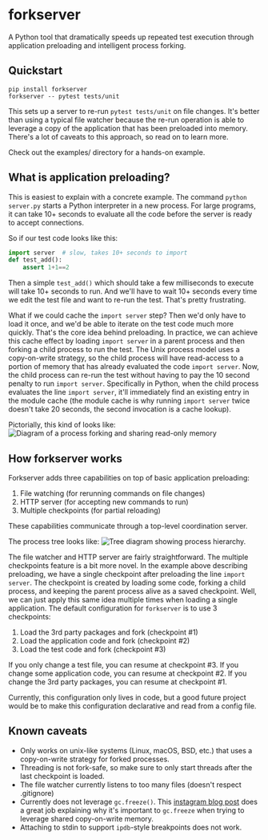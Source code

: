 # forkserver

A Python tool that dramatically speeds up repeated test execution through application preloading and intelligent process forking.

## Quickstart

```
pip install forkserver
forkserver -- pytest tests/unit
```

This sets up a server to re-run `pytest tests/unit` on file changes. It's better than using a typical file watcher because the re-run operation is able to leverage a copy of the application that has been preloaded into memory. There's a lot of caveats to this approach, so read on to learn more.

Check out the examples/ directory for a hands-on example.

## What is application preloading?

This is easiest to explain with a concrete example. The command `python server.py` starts a Python interpreter in a new process. For large programs, it can take 10+ seconds to evaluate all the code before the server is ready to accept connections.

So if our test code looks like this:

```py
import server  # slow, takes 10+ seconds to import
def test_add():
    assert 1+1==2
```

Then a simple `test_add()` which should take a few milliseconds to execute will take 10+ seconds to run. And we'll have to wait 10+ seconds every time we edit the test file and want to re-run the test. That's pretty frustrating.

What if we could cache the `import server` step? Then we'd only have to load it once, and we'd be able to iterate on the test code much more quickly. That's the core idea behind preloading. In practice, we can achieve this cache effect by loading `import server` in a parent process and then forking a child process to run the test. The Unix process model uses a copy-on-write strategy, so the child process will have read-access to a portion of memory that has already evaluated the code `import server`. Now, the child process can re-run the test without having to pay the 10 second penalty to run `import server`. Specifically in Python, when the child process evaluates the line `import server`, it'll immediately find an existing entry in the module cache (the module cache is why running `import server` twice doesn't take 20 seconds, the second invocation is a cache lookup).

Pictorially, this kind of looks like:
![Diagram of a process forking and sharing read-only memory](image.png)

## How forkserver works

Forkserver adds three capabilities on top of basic application preloading:

1. File watching (for rerunning commands on file changes)
2. HTTP server (for accepting new commands to run)
3. Multiple checkpoints (for partial reloading)

These capabilities communicate through a top-level coordination server.

The process tree looks like:
![Tree diagram showing process hierarchy.](image.png)

The file watcher and HTTP server are fairly straightforward. The multiple checkpoints feature is a bit more novel. In the example above describing preloading, we have a single checkpoint after preloading the line `import server`. The checkpoint is created by loading some code, forking a child process, and keeping the parent process alive as a saved checkpoint. Well, we can just apply this same idea multiple times when loading a single application. The default configuration for `forkserver` is to use 3 checkpoints:

1. Load the 3rd party packages and fork (checkpoint #1)
2. Load the application code and fork (checkpoint #2)
3. Load the test code and fork (checkpoint #3)

If you only change a test file, you can resume at checkpoint #3. If you change some application code, you can resume at checkpoint #2. If you change the 3rd party packages, you can resume at checkpoint #1.

Currently, this configuration only lives in code, but a good future project would be to make this configuration declarative and read from a config file.

## Known caveats

- Only works on unix-like systems (Linux, macOS, BSD, etc.) that uses a copy-on-write strategy for forked processes.
- Threading is not fork-safe, so make sure to only start threads after the last checkpoint is loaded.
- The file watcher currently listens to too many files (doesn't respect .gitignore)
- Currently does not leverage `gc.freeze()`. This [instagram blog post](https://instagram-engineering.com/copy-on-write-friendly-python-garbage-collection-ad6ed5233ddf) does a great job explaining why it's important to `gc.freeze` when trying to leverage shared copy-on-write memory.
- Attaching to stdin to support `ipdb`-style breakpoints does not work.
